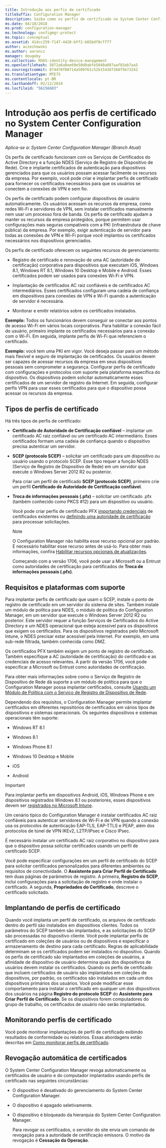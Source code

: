 ```yaml
---
title: Introdução aos perfis de certificado
titleSuffix: Configuration Manager
description: Saiba como os perfis de certificado no System Center Configuration Manager funcionam com Serviços de Certificados do Active Directory.
ms.date: 04/10/2018
ms.prod: configuration-manager
ms.technology: configmgr-protect
ms.topic: conceptual
ms.assetid: 41dcc259-f147-4420-bff2-b65bdf8cff77
author: aczechowski
ms.author: aaroncz
manager: dougeby
ms.collection: M365-identity-device-management
ms.openlocfilehash: 5872a6a8ee69e50d0abfe5840a087aaf83ab7aa5
ms.sourcegitcommit: 874d78f08714a509f61c52b154387268f5b73242
ms.translationtype: MTE75
ms.contentlocale: pt-BR
ms.lasthandoff: 02/12/2019
ms.locfileid: "56156603"
---
```

# <a name="introduction-to-certificate-profiles-in-system-center-configuration-manager"></a>Introdução aos perfis de certificado no System Center Configuration Manager

*Aplica-se a: System Center Configuration Manager (Branch Atual)*


Os perfis de certificado funcionam com os Serviços de Certificados do Active Directory e a função NDES (Serviço de Registro de Dispositivo de Rede). Crie e implante certificados de autenticação para dispositivos gerenciados para que os usuários possam acessar facilmente os recursos da empresa. Por exemplo, você pode criar e implantar perfis de certificado para fornecer os certificados necessários para que os usuários se conectem a conexões de VPN e sem fio.

Os perfis de certificado podem configurar dispositivos de usuário automaticamente. Os usuários acessam os recursos da empresa, como redes Wi-Fi e servidores de VPN, sem instalar certificados manualmente nem usar um processo fora de banda. Os perfis de certificado ajudam a manter os recursos da empresa protegidos, porque permitem usar configurações mais seguras compatíveis com a PKI (infraestrutura de chave pública) da empresa. Por exemplo, exigir autenticação de servidor para todas as conexões de VPN e Wi-Fi porque você implantou os certificados necessários nos dispositivos gerenciados.   

Os perfis de certificado oferecem os seguintes recursos de gerenciamento:  

-   Registro de certificado e renovação de uma AC (autoridade de certificação) corporativa para dispositivos que executam iOS, Windows 8.1, Windows RT 8.1, Windows 10 Desktop e Mobile e Android. Esses certificados podem ser usados para conexões Wi-Fi e VPN.  

-   Implantação de certificados AC raiz confiáveis e de certificados AC intermediários. Esses certificados configuram uma cadeia de confiança em dispositivos para conexões de VPN e Wi-Fi quando a autenticação de servidor é necessária.  

-   Monitorar e emitir relatórios sobre os certificados instalados.  

**Exemplo:** Todos os funcionários devem conseguir se conectar aos pontos de acesso Wi-Fi em vários locais corporativos. Para habilitar a conexão fácil do usuário, primeiro implante os certificados necessários para a conexão com o Wi-Fi. Em seguida, implante perfis de Wi-Fi que referenciem o certificado.  

**Exemplo:** você tem uma PKI em vigor. Você deseja passar para um método mais flexível e seguro de implantação de certificados. Os usuários devem ser capazes de acessar recursos da empresa em seus dispositivos pessoais sem comprometer a segurança. Configurar perfis de certificado com configurações e protocolos com suporte pela plataforma específica do dispositivo. Os dispositivos podem solicitar automaticamente esses certificados de um servidor de registro da Internet. Em seguida, configurar perfis VPN para usar esses certificados para que o dispositivo possa acessar os recursos da empresa.  



## <a name="types-of-certificate-profiles"></a>Tipos de perfis de certificado  
 Há três tipos de perfis de certificado:  

-   **Certificado de Autoridade de Certificação confiável** – implantar um certificado AC raiz confiável ou um certificado AC intermediário. Esses certificados formam uma cadeia de confiança quando o dispositivo precisa autenticar um servidor.  

-   **SCEP (protocolo SCEP)** – solicitar um certificado para um dispositivo ou usuário usando o protocolo SCEP. Esse tipo requer a função NDES (Serviço de Registro de Dispositivo de Rede) em um servidor que execute o Windows Server 2012 R2 ou posterior.

    Para criar um perfil de certificado **SCEP (protocolo SCEP)**, primeiro crie um perfil **Certificado de Autoridade de Certificação confiável**.

-   **Troca de informações pessoais (.pfx)** – solicitar um certificado .pfx (também conhecido como PKCS #12) para um dispositivo ou usuário.<!--1321368-->  

    Você pode criar perfis de certificado PFX [importando credenciais](/sccm/mdm/deploy-use/import-pfx-certificate-profiles) de certificados existentes ou [definindo uma autoridade de certificação](/sccm/mdm/deploy-use/create-pfx-certificate-profiles) para processar solicitações.

    > [!Note]  
    > O Configuration Manager não habilita esse recurso opcional por padrão. É necessário habilitar esse recurso antes de usá-lo. Para obter mais informações, confira [Habilitar recursos opcionais de atualizações](/sccm/core/servers/manage/install-in-console-updates#bkmk_options).<!--505213-->  

    Começando com a versão 1706, você pode usar a Microsoft ou a Entrust como autoridades de certificação para certificados de **Troca de informações pessoais (.pfx)**.


## <a name="requirements-and-supported-platforms"></a>Requisitos e plataformas com suporte  
Para implantar perfis de certificado que usam o SCEP, instale o ponto de registro de certificado em um servidor do sistema de sites. Também instale um módulo de política para NDES, o módulo de política do Configuration Manager, em um servidor que execute o Windows Server 2012 R2 ou posterior. Este servidor requer a função Serviços de Certificados do Active Directory e um NDES operacional que esteja acessível para os dispositivos que exigem os certificados. Para os dispositivos registrados pelo Microsoft Intune, o NDES precisar estar acessível pela Internet. Por exemplo, em uma sub-rede filtrada, também conhecida como DMZ.  

Os certificados PFX também exigem um ponto de registro de certificado. Também especifique a AC (autoridade de certificação) do certificado e as credenciais de acesso relevantes. A partir da versão 1706, você pode especificar a Microsoft ou Entrust como autoridades de certificação.  

Para obter mais informações sobre como o Serviço de Registro de Dispositivo de Rede dá suporte a um módulo de política para que o Configuration Manager possa implantar certificados, consulte [Usando um Módulo de Política com o Serviço de Registro de Dispositivo de Rede](http://go.microsoft.com/fwlink/p/?LinkId=328657).  

Dependendo dos requisitos, o Configuration Manager permite implantar certificados em diferentes repositórios de certificados em vários tipos de dispositivos e sistemas operacionais. Os seguintes dispositivos e sistemas operacionais têm suporte:  

-   Windows RT 8.1  

-   Windows 8.1  

-   Windows Phone 8.1  

-   Windows 10 Desktop e Mobile  

-   iOS  

-   Android  

> [!IMPORTANT]  
>  Para implantar perfis em dispositivos Android, iOS, Windows Phone e em dispositivos registrados Windows 8.1 ou posteriores, esses dispositivos devem ser [registrados no Microsoft Intune](/intune/device-enrollment).   

Um cenário típico do Configuration Manager é instalar certificados AC raiz confiáveis para autenticar servidores de Wi-Fi e de VPN quando a conexão usa os protocolos de autenticação EAP-TLS, EAP-TTLS e PEAP, além dos protocolos de túnel de VPN IKEv2, L2TP/IPsec e Cisco IPsec.  

É necessário instalar um certificado AC raiz corporativo no dispositivo para que o dispositivo possa solicitar certificados usando um perfil de certificado SCEP.  

Você pode especificar configurações em um perfil de certificado do SCEP para solicitar certificados personalizados para diferentes ambientes ou requisitos de conectividade. O **Assistente para Criar Perfil de Certificado** tem duas páginas de parâmetros de registro. A primeira, **Registro do SCEP**, inclui configurações para a solicitação de registro e onde instalar o certificado. A segunda, **Propriedades do Certificado**, descreve o certificado solicitado.  

## <a name="deploying-certificate-profiles"></a>Implantando de perfis de certificado  
 Quando você implanta um perfil de certificado, os arquivos de certificado dentro do perfil são instalados em dispositivos clientes. Todos os parâmetros do SCEP também são implantados, e as solicitações do SCEP são processadas no dispositivo cliente. Você pode implantar perfis de certificado em coleções de usuários ou de dispositivos e especificar o armazenamento de destino para cada certificado. Regras de aplicabilidade determinam se os certificados podem ser instalados no dispositivo. Quando os perfis de certificado são implantados em coleções de usuários, a afinidade de dispositivo de usuário determina quais dos dispositivos de usuários devem instalar os certificados. Quando os perfis de certificado que incluem certificados de usuário são implantados em coleções de dispositivos, por padrão, os certificados são instalados em cada um dos dispositivos primários dos usuários. Você pode modificar esse comportamento para instalar o certificado em qualquer um dos dispositivos dos usuários na página **Registro do protocolo SCEP** do **Assistente para Criar Perfil de Certificado**. Se os dispositivos forem computadores do grupo de trabalho, os certificados de usuário não serão implantados.  

## <a name="monitoring-certificate-profiles"></a>Monitorando perfis de certificado  

Você pode monitorar implantações de perfil de certificado exibindo resultados de conformidade ou relatórios. Essas abordagens estão descritas em [Como monitorar perfis de certificado](/sccm/protect/deploy-use/monitor-certificate-profiles).


## <a name="automatic-revocation-of-certificates"></a>Revogação automática de certificados  
 O System Center Configuration Manager revoga automaticamente os certificados de usuário e do computador implantados usando perfis de certificado nas seguintes circunstâncias:  

- O dispositivo é desativado do gerenciamento do System Center Configuration Manager.  

- O dispositivo é apagado seletivamente.  

- O dispositivo é bloqueado da hierarquia do System Center Configuration Manager.  

  Para revogar os certificados, o servidor do site envia um comando de revogação para a autoridade de certificação emissora. O motivo da revogação é **Cessação da Operação**.  

